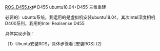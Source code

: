 [ROS_D455.txt](https://github.com/user-attachments/files/17933396/ROS_D455.txt)# D455
ubuntu18.04+D455 三维重建

必要的）ubuntu系统，我运用的是虚拟机安装ubuntu18.04，其次Intel深度相机D400系列，我用的Intel Realsense D455

具体实现步骤：

   （1）Ubuntu安装ROS，具体步骤看 [安装ROS]
    (2) 
